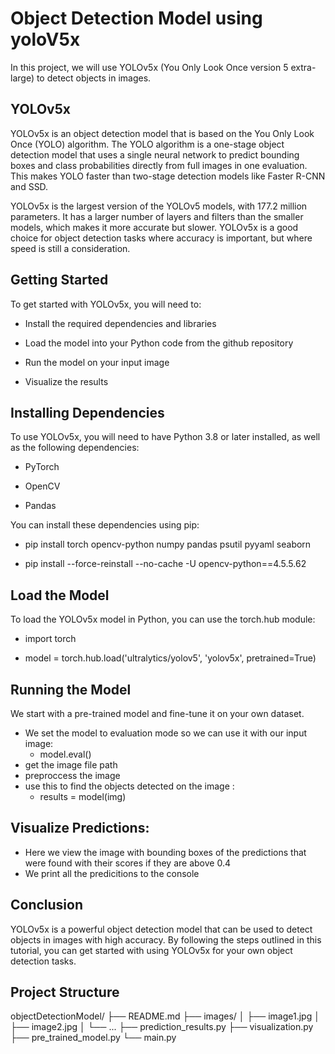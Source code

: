 # Object Detection Model using yoloV5x
In this project, we will use YOLOv5x (You Only Look Once version 5 extra-large) to detect objects in images.

## YOLOv5x

YOLOv5x is an object detection model that is based on the You Only Look Once (YOLO) algorithm. The YOLO algorithm is a one-stage object detection model that uses a single neural network to predict bounding boxes and class probabilities directly from full images in one evaluation. This makes YOLO faster than two-stage detection models like Faster R-CNN and SSD.

YOLOv5x is the largest version of the YOLOv5 models, with 177.2 million parameters. It has a larger number of layers and filters than the smaller models, which makes it more accurate but slower. YOLOv5x is a good choice for object detection tasks where accuracy is important, but where speed is still a consideration.

## Getting Started

To get started with YOLOv5x, you will need to:

* Install the required dependencies and libraries

* Load the model into your Python code from the github repository

* Run the model on your input image

* Visualize the results

## Installing Dependencies

To use YOLOv5x, you will need to have Python 3.8 or later installed, as well as the following dependencies:

* PyTorch

* OpenCV

* Pandas

You can install these dependencies using pip:

* pip install torch opencv-python numpy pandas psutil pyyaml seaborn

* pip install --force-reinstall --no-cache -U opencv-python==4.5.5.62

## Load the Model

To load the YOLOv5x model in Python, you can use the torch.hub module:

* import torch

* model = torch.hub.load('ultralytics/yolov5', 'yolov5x', pretrained=True)

## Running the Model

We start with a pre-trained model and fine-tune it on your own dataset.

* We set the model to evaluation mode so we can use it with our input image:
  - model.eval()
* get the image file path
* preproccess the image
* use this to find the objects detected on the image :
  - results = model(img)
  
## Visualize Predictions:

* Here we view the image with bounding boxes of the predictions that were found with their scores if they are above 0.4
* We print all the predicitions to the console

## Conclusion
YOLOv5x is a powerful object detection model that can be used to detect objects in images with high accuracy. By following the steps outlined in this tutorial, you can get started with using YOLOv5x for your own object detection tasks.

## Project Structure
objectDetectionModel/
    ├── README.md
    ├── images/
    │   ├── image1.jpg
    │   ├── image2.jpg
    │   └── ...
    ├── prediction_results.py
    ├── visualization.py
    ├── pre_trained_model.py
    └── main.py
